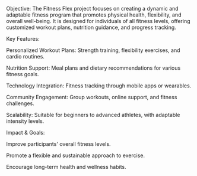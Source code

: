 Objective: The Fitness Flex project focuses on creating a dynamic and adaptable fitness program that promotes physical health, flexibility, and overall well-being. It is designed for individuals of all fitness levels, offering customized workout plans, nutrition guidance, and progress tracking.

Key Features:

Personalized Workout Plans: Strength training, flexibility exercises, and cardio routines.

Nutrition Support: Meal plans and dietary recommendations for various fitness goals.

Technology Integration: Fitness tracking through mobile apps or wearables.

Community Engagement: Group workouts, online support, and fitness challenges.

Scalability: Suitable for beginners to advanced athletes, with adaptable intensity levels.


Impact & Goals:

Improve participants' overall fitness levels.

Promote a flexible and sustainable approach to exercise.

Encourage long-term health and wellness habits.


